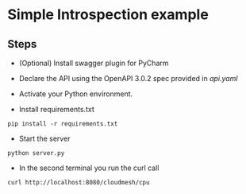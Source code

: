 # Simple Introspection example

## Steps 

* (Optional) Install swagger plugin for PyCharm 

* Declare the API using the OpenAPI 3.0.2 spec provided in *api.yaml*

* Activate your Python environment.

* Install requirements.txt 
```
pip install -r requirements.txt
```

* Start the server 
```
python server.py
```

* In the second terminal you run the curl call 

```bash
curl http://localhost:8080/cloudmesh/cpu
```
